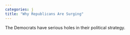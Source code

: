 ```yaml
---
categories: j
title: "Why Republicans Are Surging"
---
```

The Democrats have serious holes in their political strategy.
